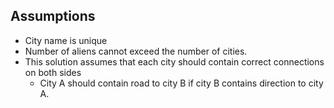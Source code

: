 

## Assumptions

- City name is unique
- Number of aliens cannot exceed the number of cities.
- This solution assumes that each city should contain correct connections on both sides
    - City A should contain road to city B if city B contains direction to city A.